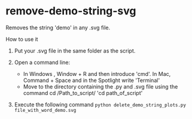 # remove-demo-string-svg
 Removes the string 'demo' in any .svg file.

How to use it

1. Put your .svg file in the same folder as the script.

2. Open a command line:
   * In Windows , Window + R and then introduce 'cmd'. In Mac, Command + Space and in the Spotlight write 'Terminal'
   * Move to the directory containing the .py and .svg file using the command cd /Path_to_script/ 'cd path_of_script'
3. Execute the following command
    `python delete_demo_string_plots.py file_with_word_demo.svg`
